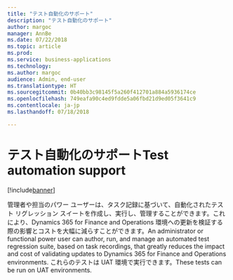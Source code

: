 ```yaml
---
title: "テスト自動化のサポート"
description: "テスト自動化のサポート"
author: margoc
manager: AnnBe
ms.date: 07/22/2018
ms.topic: article
ms.prod: 
ms.service: business-applications
ms.technology: 
ms.author: margoc
audience: Admin, end-user
ms.translationtype: HT
ms.sourcegitcommit: 0b40bb3c98145f5a260f412701a884a5936174ce
ms.openlocfilehash: 749eafa90c4ed9fdde5a06fbd21d9ed05f3641c9
ms.contentlocale: ja-jp
ms.lasthandoff: 07/18/2018

---
```


#  <a name="test-automation-support"></a><span data-ttu-id="5b5da-103">テスト自動化のサポート</span><span class="sxs-lookup"><span data-stu-id="5b5da-103">Test automation support</span></span>

[!include[banner](../../includes/banner.md)]

<span data-ttu-id="5b5da-104">管理者や担当のパワー ユーザーは、タスク記録に基づいて、自動化されたテスト リグレッション スイートを作成し、実行し、管理することができます。これにより、Dynamics 365 for Finance and Operations 環境への更新を検証する際の影響とコストを大幅に減らすことができます。</span><span class="sxs-lookup"><span data-stu-id="5b5da-104">An administrator or functional power user can author, run, and manage an automated test regression suite, based on task recordings, that greatly reduces the impact and cost of validating updates to Dynamics 365 for Finance and Operations environments.</span></span> <span data-ttu-id="5b5da-105">これらのテストは UAT 環境で実行できます。</span><span class="sxs-lookup"><span data-stu-id="5b5da-105">These tests can be run on UAT environments.</span></span>
